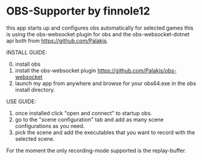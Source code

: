 # OBS-Supporter by finnole12

this app starts up and configures obs automatically for selected games
this is using the obs-websocket plugin for obs and the obs-websocket-dotnet api both from https://github.com/Palakis.

INSTALL GUIDE:

0. install obs
  1. install the obs-websocket plugin https://github.com/Palakis/obs-websocket
  2. launch my app from anywhere and browse for your obs64.exe in the obs install directory.
  
 USE GUIDE:
  1. once installed click "open and connect" to startup obs.
  2. go to the "scene configuration" tab and add as many scene configurations as you need.
  3. pick the scene and add the executables that you want to record with the selected scene.
 
 For the moment the only recording-mode supported is the replay-buffer.
